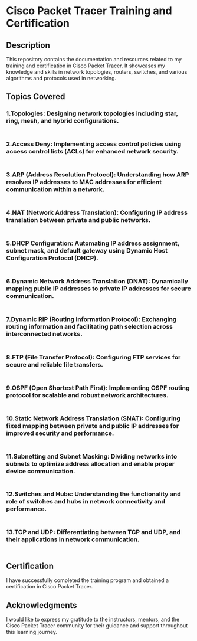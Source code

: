 # Cisco Packet Tracer Training and Certification

## Description

This repository contains the documentation and resources related to my training and certification in Cisco Packet Tracer. It showcases my knowledge and skills in network topologies, routers, switches, and various algorithms and protocols used in networking.

## Topics Covered

### 1.Topologies: Designing network topologies including star, ring, mesh, and hybrid configurations.<br><br>
### 2.Access Deny: Implementing access control policies using access control lists (ACLs) for enhanced network security.<br><br>
### 3.ARP (Address Resolution Protocol): Understanding how ARP resolves IP addresses to MAC addresses for efficient communication within a network.<br><br>
### 4.NAT (Network Address Translation): Configuring IP address translation between private and public networks.<br><br>
### 5.DHCP Configuration: Automating IP address assignment, subnet mask, and default gateway using Dynamic Host Configuration Protocol (DHCP).<br><br>
### 6.Dynamic Network Address Translation (DNAT): Dynamically mapping public IP addresses to private IP addresses for secure communication.<br><br>
### 7.Dynamic RIP (Routing Information Protocol): Exchanging routing information and facilitating path selection across interconnected networks.<br><br>
### 8.FTP (File Transfer Protocol): Configuring FTP services for secure and reliable file transfers.<br><br>
### 9.OSPF (Open Shortest Path First): Implementing OSPF routing protocol for scalable and robust network architectures.<br><br>
### 10.Static Network Address Translation (SNAT): Configuring fixed mapping between private and public IP addresses for improved security and performance.<br><br>
### 11.Subnetting and Subnet Masking: Dividing networks into subnets to optimize address allocation and enable proper device communication.<br><br>
### 12.Switches and Hubs: Understanding the functionality and role of switches and hubs in network connectivity and performance.<br><br>
### 13.TCP and UDP: Differentiating between TCP and UDP, and their applications in network communication.<br><br>


## Certification
I have successfully completed the training program and obtained a certification in Cisco Packet Tracer.<br>

## Acknowledgments
I would like to express my gratitude to the instructors, mentors, and the Cisco Packet Tracer community for their guidance and support throughout this learning journey.